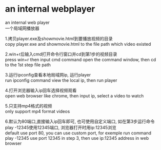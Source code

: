 # an internal webplayer  
an internal web player  
一个局域网播放器  

1.拷贝player.exe及showmovie.html到要播放视频的目录  
  copy player.exe and showmovie.html to the file path which video existed  
  
2.win+r后输入cmd打开命令行窗口并cd到第1步的视频目录  
  press win+r then input cmd command open the command window, then cd to the 1st step file path  

3.运行ipconfig查看本地局域网ip, 运行player  
  run ipconfig command view the local ip, then run player  
  
4.打开浏览器输入ip回车选择视频观看  
  open web browser like chrome, then input ip, select a video to watch  
  
5.只支持mp4格式的视频  
  only support mp4 format videos  
  
6.默认为80端口,直接输入ip回车即可, 也可使用自定义端口, 如在第3步运行命令play -12345使用12345端口, 浏览器打开时用ip:12345浏览  
  default use port 80, you can use custom port, for exemple run command play -12345 use port 12345 in step 3, then use ip:12345 address in web browser  
